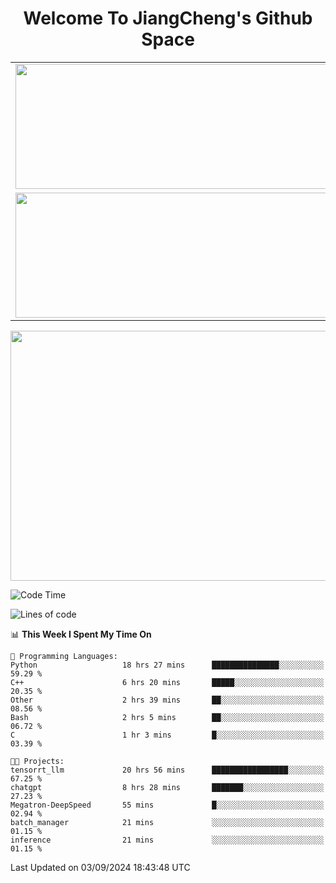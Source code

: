 <h1 align="center">Welcome To JiangCheng's Github Space</h1>

<table align="center" frame="void" rules="none" >
  <tr>
    <td>
      <div align="center"> <img height="200px" width="500px"  src="https://github-readme-stats.vercel.app/api?username=thisjiang&hide_title=true&hide_border=true&layout=compact&show_icons=trueline_height=21&text_color=000&icon_color=000&bg_color=0,ea6161,ffc64d,fffc4d,52fa5a&theme=graywhite" /> </div>
    </td>
    <td>
      <div align="center"> <img height="200px" width="500px" src="https://github-readme-stats.vercel.app/api/top-langs/?username=thisjiang&hide_title=true&hide_border=true&layout=compact&langs_count=6&text_color=000&icon_color=fff&bg_color=0,52fa5a,4dfcff,c64dff&theme=graywhite" /> </div>
    </td>
  </tr>
  <tr>
    <td>
      <div align="center"> <img height="200px" width="500px" src="https://github-readme-streak-stats.herokuapp.com/?user=thisjiang&hide_title=true&hide_border=true&layout=compact&langs_count=6" /> </div>
    </td>
    <td>
      <div align="center"> 
      <a href="https://github.com/" target="_blank"><img style="margin: 10px" src="https://profilinator.rishav.dev/skills-assets/git-scm-icon.svg" alt="Git" height="50" /></a>  
      <a href="https://www.linux.org/" target="_blank"><img style="margin: 10px" src="https://profilinator.rishav.dev/skills-assets/linux-original.svg" alt="Linux" height="50" /></a>  
      <a href="https://www.gnu.org/software/bash/" target="_blank"><img style="margin: 10px" src="https://profilinator.rishav.dev/skills-assets/gnu_bash-icon.svg" alt="Bash" height="50" /></a>  
      </div>
    </td>
  </tr>
</table>

<div align="center"> <img height="400px" width="1000px" src="https://github-readme-activity-graph.cyclic.app/graph?username=thisjiang&theme=react&hide_title=true&hide_border=true&layout=compact&langs_count=6" /> </div></td>

<!--START_SECTION:waka-->
![Code Time](http://img.shields.io/badge/Code%20Time-1%2C705%20hrs%2011%20mins-blue)

![Lines of code](https://img.shields.io/badge/From%20Hello%20World%20I%27ve%20Written-218.2%20thousand%20lines%20of%20code-blue)

📊 **This Week I Spent My Time On** 

```text
💬 Programming Languages: 
Python                   18 hrs 27 mins      ███████████████░░░░░░░░░░   59.29 % 
C++                      6 hrs 20 mins       █████░░░░░░░░░░░░░░░░░░░░   20.35 % 
Other                    2 hrs 39 mins       ██░░░░░░░░░░░░░░░░░░░░░░░   08.56 % 
Bash                     2 hrs 5 mins        ██░░░░░░░░░░░░░░░░░░░░░░░   06.72 % 
C                        1 hr 3 mins         █░░░░░░░░░░░░░░░░░░░░░░░░   03.39 % 

🐱‍💻 Projects: 
tensorrt_llm             20 hrs 56 mins      █████████████████░░░░░░░░   67.25 % 
chatgpt                  8 hrs 28 mins       ███████░░░░░░░░░░░░░░░░░░   27.23 % 
Megatron-DeepSpeed       55 mins             █░░░░░░░░░░░░░░░░░░░░░░░░   02.94 % 
batch_manager            21 mins             ░░░░░░░░░░░░░░░░░░░░░░░░░   01.15 % 
inference                21 mins             ░░░░░░░░░░░░░░░░░░░░░░░░░   01.15 % 
```


 Last Updated on 03/09/2024 18:43:48 UTC
<!--END_SECTION:waka-->
